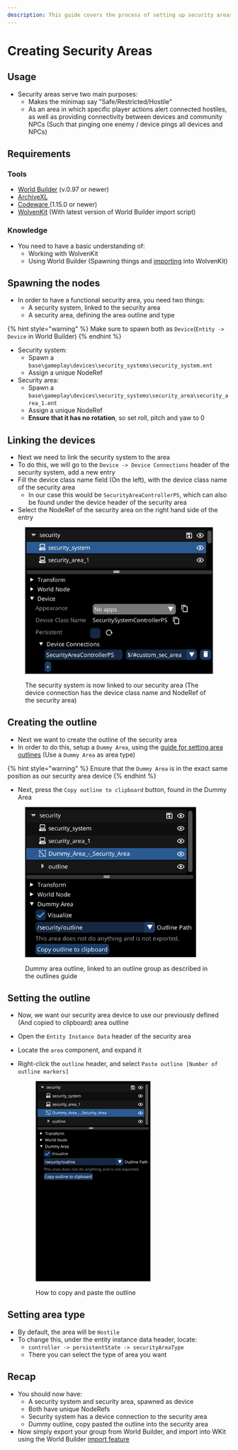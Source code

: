 ```yaml
---
description: This guide covers the process of setting up security areas using World Builder
---
```


# Creating Security Areas

## Usage

* Security areas serve two main purposes:
  * Makes the minimap say "Safe/Restricted/Hostile"
  * As an area in which specific player actions alert connected hostiles, as well as providing connectivity between devices and community NPCs (Such that pinging one enemy / device pings all devices and NPCs)

## Requirements

### Tools

* [World Builder](https://github.com/justarandomguyintheinternet/CP77_entSpawner/releases) (v.0.97 or newer)
* [ArchiveXL](https://github.com/psiberx/cp2077-archive-xl)
* [Codeware ](https://github.com/psiberx/cp2077-codeware/releases)(1.15.0 or newer)
* [WolvenKit](https://github.com/WolvenKit/WolvenKit) (With latest version of World Builder import script)

### Knowledge

* You need to have a basic understanding of:
  * Working with WolvenKit
  * Using World Builder (Spawning things and [importing](../object-spawner/exporting-from-object-spawner.md) into WolvenKit)

## Spawning the nodes

* In order to have a functional security area, you need two things:
  * A security system, linked to the security area
  * A security area, defining the area outline and type

{% hint style="warning" %}
Make sure to spawn both as `Device`(`Entity -> Device` in World Builder)
{% endhint %}

* Security system:
  * Spawn a `base\gameplay\devices\security_systems\security_system.ent`
  * Assign a unique NodeRef
* Security area:
  * Spawn a `base\gameplay\devices\security_systems\security_area\security_area_1.ent`
  * Assign a unique NodeRef
  * **Ensure that it has no rotation**, so set roll, pitch and yaw to 0

## Linking the devices

* Next we need to link the security system to the area
* To do this, we will go to the `Device -> Device Connections` header of the security system, add a new entry
* Fill the device class name field (On the left), with the device class name of the security area
  * In our case this would be `SecurityAreaControllerPS`, which can also be found under the device header of the security area
* Select the NodeRef of the security area on the right hand side of the entry

<figure><img src="../../../.gitbook/assets/securityAreaConnections" alt="" width="434"><figcaption><p>The security system is now linked to our security area (The device connection has the device class name and NodeRef of the security area)</p></figcaption></figure>

## Creating the outline

* Next we want to create the outline of the security area
* In order to do this, setup a `Dummy Area`, using the [guide for setting area outlines](../object-spawner/features-and-guides/setting-area-outlines.md) (Use a `Dummy Area` as area type)

{% hint style="warning" %}
Ensure that the `Dummy Area` is in the exact same position as our security area device
{% endhint %}

* Next, press the `Copy outline to clipboard` button, found in the Dummy Area

<figure><img src="../../../.gitbook/assets/dummyAreaOutline" alt="" width="386"><figcaption><p>Dummy area outline, linked to an outline group as described in the outlines guide</p></figcaption></figure>

## Setting the outline

* Now, we want our security area device to use our previously defined (And copied to clipboard) area outline
* Open the `Entity Instance Data` header of the security area
* Locate the `area` component, and expand it
*   Right-click the `outline` header, and select `Paste outline [Number of outline markers]`

    <figure><img src="../../../.gitbook/assets/secArea.gif" alt="" width="259"><figcaption><p>How to copy and paste the outline</p></figcaption></figure>

## Setting area type

* By default, the area will be `Hostile`
* To change this, under the entity instance data header, locate:
  * `controller -> persistentState -> securityAreaType`
  * There you can select the type of area you want

## Recap

* You should now have:
  * A security system and security area, spawned as device
  * Both have unique NodeRefs
  * Security system has a device connection to the security area
  * Dummy outline, copy pasted the outline into the security area
* Now simply export your group from World Builder, and import into WKit using the World Builder [import feature](../object-spawner/exporting-from-object-spawner.md)
